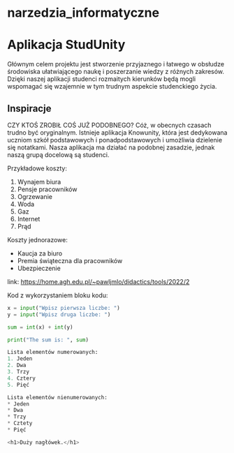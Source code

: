 # narzedzia_informatyczne
# Aplikacja StudUnity
Głównym celem projektu jest stworzenie przyjaznego i łatwego w obsłudze środowiska ułatwiającego naukę i poszerzanie wiedzy z różnych zakresów. Dzięki naszej aplikacji studenci rozmaitych kierunków będą mogli wspomagać się wzajemnie w tym trudnym aspekcie studenckiego życia.

## Inspiracje
CZY KTOŚ ZROBIŁ COŚ JUŻ PODOBNEGO? Cóż, w obecnych czasach trudno być oryginalnym. Istnieje aplikacja Knowunity, która jest dedykowana uczniom szkół podstawowych i ponadpodstawowych i umożliwia dzielenie się notatkami. Nasza aplikacja ma działać na podobnej zasadzie, jednak naszą grupą docelową są studenci.

Przykładowe koszty:
1. Wynajem biura
2. Pensje pracowników
3. Ogrzewanie 
4. Woda 
5. Gaz 
6. Internet
7. Prąd

Koszty jednorazowe:
* Kaucja za biuro 
* Premia świąteczna dla pracowników
* Ubezpieczenie 

link: https://home.agh.edu.pl/~pawljmlo/didactics/tools/2022/2


Kod z wykorzystaniem bloku kodu:
```python
x = input("Wpisz pierwsza liczbe: ")
y = input("Wpisz druga liczbe: ")

sum = int(x) + int(y)

print("The sum is: ", sum)

Lista elementów numerowanych:
1. Jeden
2. Dwa
3. Trzy
4. Cztery 
5. Pięć

Lista elementów nienumerowanych:
* Jeden
* Dwa 
* Trzy 
* Cztety
* Pięć

<h1>Duży nagłówek.</h1>
